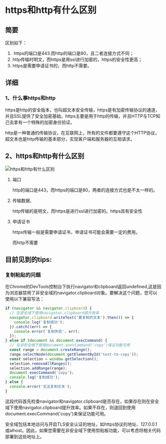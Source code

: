 # https和http有什么区别

## 简要

区别如下：

1. ​	https的端口是443.而http的端口是80，且二者连接方式不同；
2. http传输时明文，而https是用ssl进行加密的，https的安全性更高；
3. https是需要申请证书的，而http不需要。

## 详细

### 1、什么事https和http

https是http的安全版本，也叫超文本安全传输，https是有加密传输协议的通道，并且SSL提供了安全加密基础，https主要是用于http的传输，并且HTTP与TCP知己去拿有一个特殊的加密身份验证。

http是一种普通的传输协议，在互联网上，所有的文件都要遵守这个HTTP协议，超文本也是http传输的基本部分，实现客户端和服务器的互相请求。

## 2、https和http有什么区别

![https和http有什么区别](https://s2.loli.net/2023/07/27/bTotQCYenFuBPEW.jpg)

1. 端口

   http的端口是443，而https的端口是80，两者的连接方式也是不太一样的。

2. 传输数据、

   http传输的是明文，而https是进行ssl进行加密的。https具有安全性

3. 申请证书

   https传输一般是需要申请证书，申请证书可能会需要一定的费用。

   而http不需要

## 目前见到的tips:

### 复制粘贴的问题

在Chrome的DevTools控制台下执行navigator和clipboard返回undefined,这是因为浏览器禁用了非安全域的navigator.clipboard对象。要解决这个问题，您可以使用以下兼容写法：

```javascript
if (navigator && navigator.clipboard) {
  // 在安全域下使用navigator.clipboard提升效率
  navigator.clipboard.writeText('要复制的文本').then(() => {
    console.log('复制成功');
  }).catch((err) => {
    console.error('复制失败', err);
  });
} else if (document && document.execCommand) {
  // 在非安全域下使用document.execCommand('copy')保证功能可用
  const range = document.createRange();
  range.selectNode(document.getElementById('text-to-copy'));
  const selection = window.getSelection();
  selection.removeAllRanges();
  selection.addRange(range);
  document.execCommand('copy');
  console.log('复制成功');
} else {
  console.error('无法复制文本');
}
```

这段代码首先检查navigator和navigator.clipboard是否存在，如果存在则在安全域下使用navigator.clipboard提升效率。如果不存在，则退回到使用document.execCommand('copy')来保证功能可用。

安全域包括本地访问与开启TLS安全认证的地址，如https协议的地址、127.0.0.1或alhost。因此，如果您需要在非安全域下使用剪贴板功能，可以考虑将相关代码部署到这些地址上。